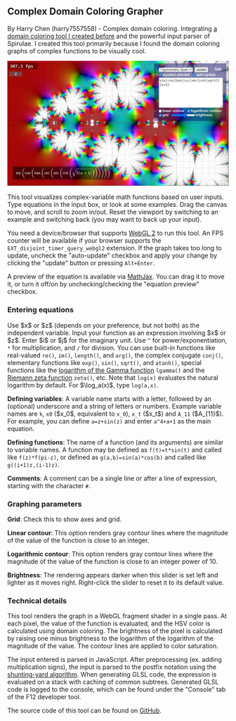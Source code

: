 <h2>Complex Domain Coloring Grapher</h2>

<p>By Harry Chen (harry7557558) - Complex domain coloring. Integrating <a href="https://harry7557558.github.io/tools/complex_webgl.html" target="_blank">a domain coloring tool I created before</a> and the powerful input parser of Spirulae. I created this tool primarily because I found the domain coloring graphs of complex functions to be visually cool.</p>

<img src="../assets/gallery-complex-trigs.jpg" alt="gallery-complex-trigs.jpg" />

<p>This tool visualizes complex-variable math functions based on user inputs. Type equations in the input box, or look at some examples. Drag the canvas to move, and scroll to zoom in/out. Reset the viewport by switching to an example and switching back (you may want to back up your input).</p>

<p>You need a device/browser that supports <a href="https://webglreport.com/?v=2" target="_blank">WebGL 2</a> to run this tool. An FPS counter will be available if your browser supports the <code>EXT_disjoint_timer_query_webgl2</code> extension. If the graph takes too long to update, uncheck the "auto-update" checkbox and apply your change by clicking the "update" button or pressing <code>Alt+Enter</code>.</p>

<p>A preview of the equation is available via <a href="https://www.mathjax.org/" target="_blank">MathJax</a>. You can drag it to move it, or turn it off/on by unchecking/checking the "equation preview" checkbox.</p>

<h3>Entering equations</h3>

<p>Use $x$ or $z$ (depends on your preference, but not both) as the independent variable. Input your function as an expression involving $x$ or $z$. Enter $i$ or $j$ for the imaginary unit. Use <code>^</code> for power/exponentiation, <code>*</code> for multiplication, and <code>/</code> for division. You can use built-in functions like real-valued <code>re()</code>, <code>im()</code>, <code>length()</code>, and <code>arg()</code>, the complex conjugate <code>conj()</code>, elementary functions like <code>exp()</code>, <code>sin()</code>, <code>sqrt()</code>, and <code>atanh()</code>, special functions like the <a href="https://mathworld.wolfram.com/LogGammaFunction.html" target="_blank">logarithm of the Gamma function</a> <code>lgamma()</code> and the <a href="https://en.wikipedia.org/wiki/Riemann_zeta_function" target="_blank">Riemann zeta function</a> <code>zeta()</code>, etc. Note that <code>log(x)</code> evaluates the natural logarithm by default. For $\log_a(x)$, type <code>log(a,x)</code>.

<p><b>Defining variables</b>: A variable name starts with a letter, followed by an (optional) underscore and a string of letters or numbers. Example variable names are <code>k</code>, <code>x0</code> ($x_0$, equivalent to <code>x_0</code>), <code>x_t</code> ($x_t$) and <code>A_11</code> ($A_{11}$). For example, you can define <code>a=z+sin(z)</code> and enter <code>a^4+a+1</code> as the main equation.</p>

<p><b>Defining functions</b>: The name of a function (and its arguments) are similar to variable names. A function may be defined as <code>f(t)=t*sin(t)</code> and called like <code>f(z)*f(pi-z)</code>, or defined as <code>g(a,b)=sin(a)*cos(b)</code> and called like <code>g((i+1)z,(i-1)z)</code>.</p>

<p><b>Comments</b>: A comment can be a single line or after a line of expression, starting with the character <code>#</code>.</p>

<h3>Graphing parameters</h3>

<p><b>Grid</b>: Check this to show axes and grid.</p>

<p><b>Linear contour</b>: This option renders gray contour lines where the magnitude of the value of the function is close to an integer.</p>

<p><b>Logarithmic contour</b>: This option renders gray contour lines where the magnitude of the value of the function is close to an integer power of 10.</p>

<p><b>Brightness</b>: The rendering appears darker when this slider is set left and lighter as it moves right. Right-click the slider to reset it to its default value.</p>

<h3>Technical details</h3>

<p>This tool renders the graph in a WebGL fragment shader in a single pass. At each pixel, the value of the function is evaluated, and the HSV color is calculated using domain coloring. The brightness of the pixel is calculated by raising one minus brightness to the logarithm of the logarithm of the magnitude of the value. The contour lines are applied to color saturation.</p>

<p>The input entered is parsed in JavaScript. After preprocessing (ex. adding multiplication signs), the input is parsed to the postfix notation using the <a href="https://en.wikipedia.org/wiki/Shunting-yard_algorithm" target="_blank">shunting-yard algorithm</a>. When generating GLSL code, the expression is evaluated on a stack with caching of common subtrees. Generated GLSL code is logged to the console, which can be found under the "Console" tab of the F12 developer tool.</p>

<p>The source code of this tool can be found on <a href="https://github.com/harry7557558/spirulae/tree/master/complex" target="_blank">GitHub</a>.</p>
